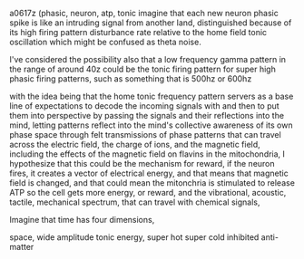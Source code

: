 a0617z
(phasic, neuron, atp, tonic
imagine that each new neuron phasic spike is like an intruding signal from another land, distinguished because of its high firing pattern disturbance rate relative to the home field tonic oscillation which might be confused as theta noise.

I've considered the possibility also that a low frequency gamma pattern in the range of around 40z could be the tonic firing pattern for super high phasic firing patterns, such as something that is 500hz or 600hz

with the idea being that the home tonic frequency pattern servers as a base line of expectations to decode the incoming signals with and then to put them into perspective by passing the signals and their reflections into the mind, letting patterns reflect into the mind's collective awareness of its own phase space through felt transmissions of phase patterns that can travel across the electric field, the charge of ions, and the magnetic field, including the effects of the magnetic field on flavins in the mitochondria, I hypothesize that this could be the mechanism for reward, if the neuron fires, it creates a vector of electrical energy, and that means that magnetic field is changed, and that could mean the mitonchria is stimulated to release ATP so the cell gets more energy, or reward, and the vibrational, acoustic, tactile, mechanical spectrum, that can travel with chemical signals, 

Imagine that time has four dimensions,

space, wide amplitude tonic energy, 
super hot
super cold
inhibited anti-matter
